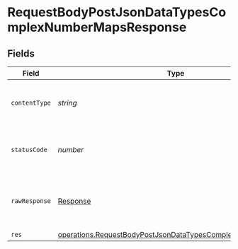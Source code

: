 # RequestBodyPostJsonDataTypesComplexNumberMapsResponse


## Fields

| Field                                                                                                                                             | Type                                                                                                                                              | Required                                                                                                                                          | Description                                                                                                                                       |
| ------------------------------------------------------------------------------------------------------------------------------------------------- | ------------------------------------------------------------------------------------------------------------------------------------------------- | ------------------------------------------------------------------------------------------------------------------------------------------------- | ------------------------------------------------------------------------------------------------------------------------------------------------- |
| `contentType`                                                                                                                                     | *string*                                                                                                                                          | :heavy_check_mark:                                                                                                                                | HTTP response content type for this operation                                                                                                     |
| `statusCode`                                                                                                                                      | *number*                                                                                                                                          | :heavy_check_mark:                                                                                                                                | HTTP response status code for this operation                                                                                                      |
| `rawResponse`                                                                                                                                     | [Response](https://developer.mozilla.org/en-US/docs/Web/API/Response)                                                                             | :heavy_check_mark:                                                                                                                                | Raw HTTP response; suitable for custom response parsing                                                                                           |
| `res`                                                                                                                                             | [operations.RequestBodyPostJsonDataTypesComplexNumberMapsRes](../../../sdk/models/operations/requestbodypostjsondatatypescomplexnumbermapsres.md) | :heavy_minus_sign:                                                                                                                                | OK                                                                                                                                                |